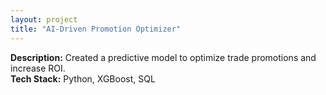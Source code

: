 ```yaml
---
layout: project
title: "AI-Driven Promotion Optimizer"
---
```


**Description:** Created a predictive model to optimize trade promotions and increase ROI.  
**Tech Stack:** Python, XGBoost, SQL
